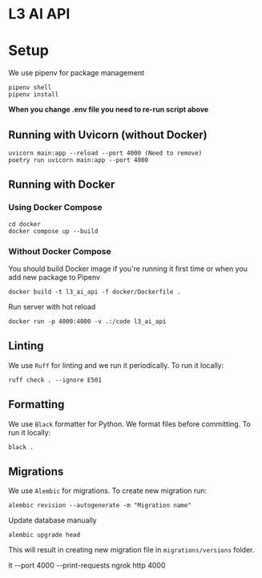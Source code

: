 # L3 AI API

# Setup

We use pipenv for package management

```commandline
pipenv shell
pipenv install
```

**When you change .env file you need to re-run script above**

## Running with Uvicorn (without Docker)

```commandline
uvicorn main:app --reload --port 4000 (Need to remove)
poetry run uvicorn main:app --port 4000
```

## Running with Docker

### Using Docker Compose

```commandline
cd docker
docker compose up --build
```

### Without Docker Compose

You should build Docker image if you're running it first time or when you add new package to Pipenv

```commandline
docker build -t l3_ai_api -f docker/Dockerfile .
```

Run server with hot reload

```commandline
docker run -p 4000:4000 -v .:/code l3_ai_api
```

## Linting

We use `Ruff` for linting and we run it periodically. To run it locally:

```commandline
ruff check . --ignore E501
```

## Formatting

We use `Black` formatter for Python. We format files before committing.
To run it locally:

```commandline
black .
```

## Migrations

We use `Alembic` for migrations. To create new migration run:

```commandline
alembic revision --autogenerate -m "Migration name"
```

Update database manually

```commandline
alembic upgrade head
```

This will result in creating new migration file in `migrations/versions` folder.

lt --port 4000 --print-requests
ngrok http 4000
